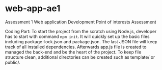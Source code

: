# web-app-ae1
Assessment 1 Web application Development
Point of interests Assessment

Coding Part:
To start the project from the scratch using Node.js, developer has to start with command ``npm init``.
It will quickly set up the basic files including package-lock.json and package.json.
The last JSON file will keep track of all installed dependencies.
Afterwards app.js file is created to managed the back-end and be the heart of the project.
To keep file structure clean, additional directories can be created such as template/ or public/.
